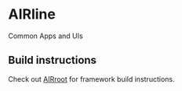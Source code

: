 # AIRline

Common Apps and UIs

## Build instructions

Check out [AIRroot](https://github.com/beyond-decentralized/AIRroot) for framework build instructions.
